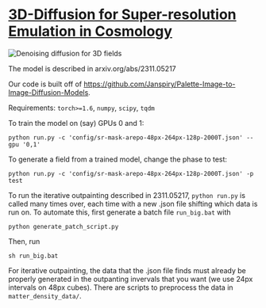 # [3D-Diffusion for Super-resolution Emulation in Cosmology](https://arxiv.org/pdf/2311.05217.pdf)

![Denoising diffusion for 3D fields](https://github.com/adamrouhiainen/3D-Diffusion/blob/main/diffusion_example.png)

The model is described in arxiv.org/abs/2311.05217

Our code is built off of https://github.com/Janspiry/Palette-Image-to-Image-Diffusion-Models.

Requirements:  `torch>=1.6`, `numpy`, `scipy`, `tqdm`

To train the model on (say) GPUs 0 and 1:

`python run.py -c 'config/sr-mask-arepo-48px-264px-128p-2000T.json' --gpu '0,1'`

To generate a field from a trained model, change the phase to test:

`python run.py -c 'config/sr-mask-arepo-48px-264px-128p-2000T.json' -p test`

To run the iterative outpainting described in 2311.05217, `python run.py` is called many times over, each time with a new .json file shifting which data is run on. To automate this, first generate a batch file `run_big.bat` with

`python generate_patch_script.py`

Then, run

`sh run_big.bat`

For iterative outpainting, the data that the .json file finds must already be properly generated in the outpanting invervals that you want (we use 24px intervals on 48px cubes). There are scripts to preprocess the data in `matter_density_data/`.
